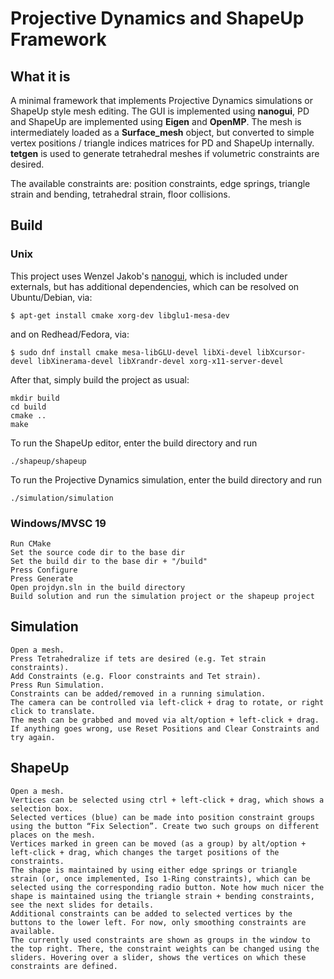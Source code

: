 # Projective Dynamics and ShapeUp Framework

## What it is

A minimal framework that implements Projective Dynamics simulations or ShapeUp style mesh editing.
The GUI is implemented using **nanogui**, PD and ShapeUp are implemented using **Eigen** and **OpenMP**.
The mesh is intermediately loaded as a **Surface_mesh** object, but converted to simple vertex positions / triangle indices matrices for PD and ShapeUp internally.
**tetgen** is used to generate tetrahedral meshes if volumetric constraints are desired.

The available constraints are: position constraints, edge springs, triangle strain and bending, tetrahedral strain, floor collisions.

## Build
### Unix
This project uses Wenzel Jakob's [nanogui](https://github.com/wjakob/nanogui), which is included under externals,
but has additional dependencies, which can be resolved on Ubuntu/Debian, via:

    $ apt-get install cmake xorg-dev libglu1-mesa-dev

and on Redhead/Fedora, via:

	$ sudo dnf install cmake mesa-libGLU-devel libXi-devel libXcursor-devel libXinerama-devel libXrandr-devel xorg-x11-server-devel

After that, simply build the project as usual:

	mkdir build
	cd build
	cmake ..
	make

    
To run the ShapeUp editor, enter the build directory and run

    ./shapeup/shapeup
    
To run the Projective Dynamics simulation, enter the build directory and run

	./simulation/simulation

### Windows/MVSC 19
	Run CMake
	Set the source code dir to the base dir
	Set the build dir to the base dir + "/build"
	Press Configure
	Press Generate
	Open projdyn.sln in the build directory
	Build solution and run the simulation project or the shapeup project

## Simulation
	Open a mesh.
	Press Tetrahedralize if tets are desired (e.g. Tet strain constraints).
	Add Constraints (e.g. Floor constraints and Tet strain).
	Press Run Simulation.
	Constraints can be added/removed in a running simulation.
	The camera can be controlled via left-click + drag to rotate, or right click to translate.
	The mesh can be grabbed and moved via alt/option + left-click + drag.
	If anything goes wrong, use Reset Positions and Clear Constraints and try again.
    
## ShapeUp
    Open a mesh.
    Vertices can be selected using ctrl + left-click + drag, which shows a selection box.
    Selected vertices (blue) can be made into position constraint groups using the button “Fix Selection”. Create two such groups on different places on the mesh.
    Vertices marked in green can be moved (as a group) by alt/option + left-click + drag, which changes the target positions of the constraints.
    The shape is maintained by using either edge springs or triangle strain (or, once implemented, Iso 1-Ring constraints), which can be selected using the corresponding radio button. Note how much nicer the shape is maintained using the triangle strain + bending constraints, see the next slides for details.
    Additional constraints can be added to selected vertices by the buttons to the lower left. For now, only smoothing constraints are available.
    The currently used constraints are shown as groups in the window to the top right. There, the constraint weights can be changed using the sliders. Hovering over a slider, shows the vertices on which these constraints are defined.
